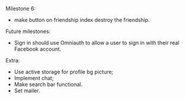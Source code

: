 Milestone 6:

- make button on friendship index destroy the friendship.







Future milestones:
- Sign in should use Omniauth to allow a user to sign in with their real Facebook account.

Extra:
- Use active storage for profile bg picture;
- Implement chat;
- Make search bar functional.
- Set mailer.
